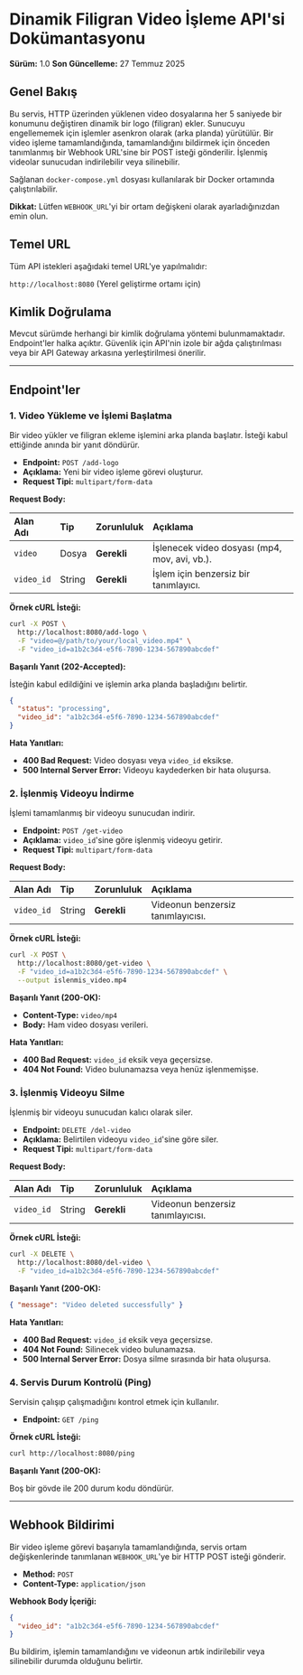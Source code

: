 # Dinamik Filigran Video İşleme API'si Dokümantasyonu

**Sürüm:** 1.0
**Son Güncelleme:** 27 Temmuz 2025

## Genel Bakış

Bu servis, HTTP üzerinden yüklenen video dosyalarına her 5 saniyede bir konumunu değiştiren dinamik bir logo (filigran) ekler. Sunucuyu engellememek için işlemler asenkron olarak (arka planda) yürütülür. Bir video işleme tamamlandığında, tamamlandığını bildirmek için önceden tanımlanmış bir Webhook URL'sine bir POST isteği gönderilir. İşlenmiş videolar sunucudan indirilebilir veya silinebilir.

Sağlanan `docker-compose.yml` dosyası kullanılarak bir Docker ortamında çalıştırılabilir.

**Dikkat:** Lütfen `WEBHOOK_URL`'yi bir ortam değişkeni olarak ayarladığınızdan emin olun.

## Temel URL

Tüm API istekleri aşağıdaki temel URL'ye yapılmalıdır:

`http://localhost:8080` (Yerel geliştirme ortamı için)

## Kimlik Doğrulama

Mevcut sürümde herhangi bir kimlik doğrulama yöntemi bulunmamaktadır. Endpoint'ler halka açıktır. Güvenlik için API'nin izole bir ağda çalıştırılması veya bir API Gateway arkasına yerleştirilmesi önerilir.

---

## Endpoint'ler

### 1. Video Yükleme ve İşlemi Başlatma

Bir video yükler ve filigran ekleme işlemini arka planda başlatır. İsteği kabul ettiğinde anında bir yanıt döndürür.

- **Endpoint:** `POST /add-logo`
- **Açıklama:** Yeni bir video işleme görevi oluşturur.
- **Request Tipi:** `multipart/form-data`

**Request Body:**

| Alan Adı | Tip    | Zorunluluk | Açıklama                                                    |
| :------- | :----- | :--------- | :---------------------------------------------------------- |
| `video`  | Dosya  | **Gerekli** | İşlenecek video dosyası (mp4, mov, avi, vb.).               |
| `video_id` | String | **Gerekli** | İşlem için benzersiz bir tanımlayıcı.                        |

**Örnek cURL İsteği:**

```bash
curl -X POST \
  http://localhost:8080/add-logo \
  -F "video=@/path/to/your/local_video.mp4" \
  -F "video_id=a1b2c3d4-e5f6-7890-1234-567890abcdef"
```

**Başarılı Yanıt (202-Accepted):**

İsteğin kabul edildiğini ve işlemin arka planda başladığını belirtir.

```json
{
  "status": "processing",
  "video_id": "a1b2c3d4-e5f6-7890-1234-567890abcdef"
}
```

**Hata Yanıtları:**

- **400 Bad Request:** Video dosyası veya `video_id` eksikse.
- **500 Internal Server Error:** Videoyu kaydederken bir hata oluşursa.

### 2. İşlenmiş Videoyu İndirme

İşlemi tamamlanmış bir videoyu sunucudan indirir.

- **Endpoint:** `POST /get-video`
- **Açıklama:** `video_id`'sine göre işlenmiş videoyu getirir.
- **Request Tipi:** `multipart/form-data`

**Request Body:**

| Alan Adı | Tip    | Zorunluluk | Açıklama                        |
| :------- | :----- | :--------- | :------------------------------ |
| `video_id` | String | **Gerekli** | Videonun benzersiz tanımlayıcısı. |

**Örnek cURL İsteği:**

```bash
curl -X POST \
  http://localhost:8080/get-video \
  -F "video_id=a1b2c3d4-e5f6-7890-1234-567890abcdef" \
  --output islenmis_video.mp4
```

**Başarılı Yanıt (200-OK):**

- **Content-Type:** `video/mp4`
- **Body:** Ham video dosyası verileri.

**Hata Yanıtları:**

- **400 Bad Request:** `video_id` eksik veya geçersizse.
- **404 Not Found:** Video bulunamazsa veya henüz işlenmemişse.

### 3. İşlenmiş Videoyu Silme

İşlenmiş bir videoyu sunucudan kalıcı olarak siler.

- **Endpoint:** `DELETE /del-video`
- **Açıklama:** Belirtilen videoyu `video_id`'sine göre siler.
- **Request Tipi:** `multipart/form-data`

**Request Body:**

| Alan Adı | Tip    | Zorunluluk | Açıklama                        |
| :------- | :----- | :--------- | :------------------------------ |
| `video_id` | String | **Gerekli** | Videonun benzersiz tanımlayıcısı. |

**Örnek cURL İsteği:**

```bash
curl -X DELETE \
  http://localhost:8080/del-video \
  -F "video_id=a1b2c3d4-e5f6-7890-1234-567890abcdef"
```

**Başarılı Yanıt (200-OK):**

```json
{ "message": "Video deleted successfully" }
```

**Hata Yanıtları:**

- **400 Bad Request:** `video_id` eksik veya geçersizse.
- **404 Not Found:** Silinecek video bulunamazsa.
- **500 Internal Server Error:** Dosya silme sırasında bir hata oluşursa.

### 4. Servis Durum Kontrolü (Ping)

Servisin çalışıp çalışmadığını kontrol etmek için kullanılır.

- **Endpoint:** `GET /ping`

**Örnek cURL İsteği:**

```bash
curl http://localhost:8080/ping
```

**Başarılı Yanıt (200-OK):**

Boş bir gövde ile 200 durum kodu döndürür.

---

## Webhook Bildirimi

Bir video işleme görevi başarıyla tamamlandığında, servis ortam değişkenlerinde tanımlanan `WEBHOOK_URL`'ye bir HTTP POST isteği gönderir.

- **Method:** `POST`
- **Content-Type:** `application/json`

**Webhook Body İçeriği:**

```json
{
  "video_id": "a1b2c3d4-e5f6-7890-1234-567890abcdef"
}
```

Bu bildirim, işlemin tamamlandığını ve videonun artık indirilebilir veya silinebilir durumda olduğunu belirtir.
